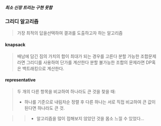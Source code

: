 ##### 최소 신장 트리는 구현 못함

### 그리디 알고리즘
> 가장 최적의 답을선택하여 결과를 도출하고자 하는 알고리즘

#### knapsack
> 배남에 담긴 짐의 가치의 합이 최대가 되는 경우를 고른다
> 분할 가능한 조합문제라면 그리디를 사용하여 단가를 계산한다
> 분할 불가능한 조합의 문제라면 DP혹은 백트래킹으로 계산한다.


#### representative
> 두 개의 다른 항목을 비교하여 하나라도 큰 것을 찾을 때:
>  - 하나를 기준으로 내림차순 정렬 후 다른 하나는 서로 직접 비교하여 큰 값이 된다면 하나라도 큰 것.



>> - 알고리즘을 많이 접해보지 않았던 것을 몸소 느낄 수 있었다...
